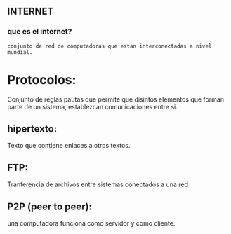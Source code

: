## INTERNET
 
 ### que es el internet?
    conjunto de red de computadoras que estan interconectadas a nivel mundial.

# Protocolos:
 Conjunto de reglas pautas que permite que disintos elementos que forman parte de un sistema, establezcan comunicaciones entre si.

 ## hipertexto:
 Texto que contiene enlaces a otros textos.

 ## FTP:
 Tranferencia de archivos entre sistemas conectados a una red
 
 ## P2P (peer to peer):
 una computadora funciona como servidor y como cliente.